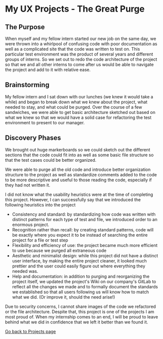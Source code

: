 # My UX Projects - The Great Purge

## The Purpose
When myself and my fellow intern started our new job on the same day, we were thrown into a whirlpool of confusing code with poor documentation as well as a complicated site that the code was written to test on. This particular test environment was the product of several years and different groups of interns. So we set out to redo the code architecture of the project so that we and all other interns to come after us would be able to navigate the project and add to it with relative ease. 

## Brainstorming
My fellow intern and I sat down with our lunches (we knew it would take a while) and began to break down what we knew about the project, what needed to stay, and what could be purged. Over the course of a few sandwiches, we were able to get basic architecture sketched out based on what we knew so that we would have a solid case for refactoring the test environment to present to our manager. 

## Discovery Phases
We brought out huge markerboards so we could sketch out the different sections that the code could fit into as well as some basic file structure so that the test cases could be better organized. 

We were able to purge all the old code and introduce better organization structure to the project as well as standardize comments added to the code to be more descriptive and useful to those reading the code, especially if they had not written it. 

I did not know what the usability heuristics were at the time of completing this project. However, I can successfully say that we introduced the following heuristics into the project
  -	Consistency and standard: by standardizing how code was written with distinct patterns for each type of test and file, we introduced order to an enormous project. 
  -	Recognition rather than recall: by creating standard patterns, code will be exactly where you expect it to be instead of searching the entire project for a file or test step
  -	Flexibility and efficiency of use: the project became much more efficient to use because we purged all extraneous code
  -	Aesthetic and minimalist design: while this project did not have a distinct user interface, by making the entire project cleaner, it looked much prettier and the user could easily figure out where everything they needed was.
  -	Help and documentation: in addition to purging and reorganizing the project itself, we updated the project's Wiki on our company's GitLab to reflect all the changes we made and to formally document the standards we established so that all users following us will know how to match what we did. (Or improve it, should the need arise!)

Due to security concerns, I cannot share images of the code we refactored or the file architecture. Despite that, this project is one of the projects I am most proud of. When my internship comes to an end, I will be proud to leave behind what we did in confidence that we left it better than we found it. 


[Go back to Projects page](projects.md)
